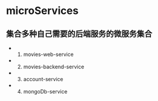 # microServices
## 集合多种自己需要的后端服务的微服务集合
- 1. movies-web-service
- 2. movies-backend-service
- 3. account-service
- 4. mongoDb-service
